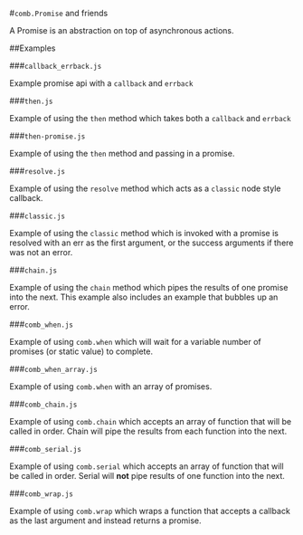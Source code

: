 #`comb.Promise` and friends

A Promise is an abstraction on top of asynchronous actions.

##Examples

###`callback_errback.js`

Example promise api with a `callback` and `errback`

###`then.js`

Example of using the `then` method which takes both a `callback` and `errback`

###`then-promise.js`

Example of using the `then` method and passing in a promise.

###`resolve.js`

Example of using the `resolve` method which acts as a `classic` node style callback.

###`classic.js`

Example of using the `classic` method which is invoked with a promise is resolved with an err as the first argument, or the success arguments if there was not an error.

###`chain.js`

Example of using the `chain` method which pipes the results of one promise into the next. This example also includes an example that bubbles up an error.

###`comb_when.js`

Example of using `comb.when` which will wait for a variable number of promises (or static value) to complete.

###`comb_when_array.js`

Example of using `comb.when` with an array of promises. 

###`comb_chain.js`

Example of using `comb.chain` which accepts an array of function that will be called in order. Chain will pipe the results from each function into the next.

###`comb_serial.js`

Example of using `comb.serial` which accepts an array of function that will be called in order. Serial will **not**
 pipe results of one function into the next.

###`comb_wrap.js`

Example of using `comb.wrap` which wraps a function that accepts a callback as the last argument and instead returns a promise.
